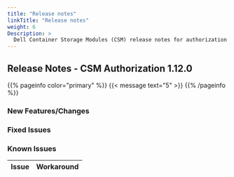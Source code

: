 ```yaml
---
title: "Release notes"
linkTitle: "Release notes"
weight: 6
Description: >
  Dell Container Storage Modules (CSM) release notes for authorization
---
```


## Release Notes - CSM Authorization 1.12.0

{{% pageinfo color="primary" %}}
{{< message text="5" >}}
{{% /pageinfo %}}

### New Features/Changes

### Fixed Issues

### Known Issues
| Issue | Workaround |
|-------|------------|
